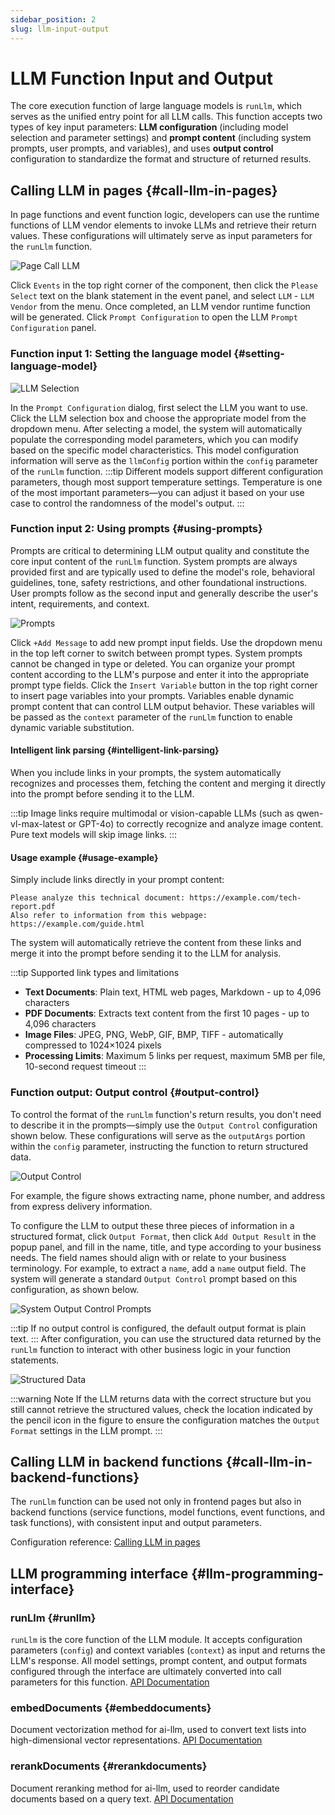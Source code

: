 ```yaml
---
sidebar_position: 2
slug: llm-input-output
---
```


# LLM Function Input and Output

The core execution function of large language models is `runLlm`, which serves as the unified entry point for all LLM calls. This function accepts two types of key input parameters: **LLM configuration** (including model selection and parameter settings) and **prompt content** (including system prompts, user prompts, and variables), and uses **output control** configuration to standardize the format and structure of returned results.

## Calling LLM in pages {#call-llm-in-pages}
In page functions and event function logic, developers can use the runtime functions of LLM vendor elements to invoke LLMs and retrieve their return values. These configurations will ultimately serve as input parameters for the `runLlm` function.

![Page Call LLM](./img/1/page-call-large-model.gif)

Click `Events` in the top right corner of the component, then click the `Please Select` text on the blank statement in the event panel, and select `LLM` - `LLM Vendor` from the menu. Once completed, an LLM vendor runtime function will be generated. Click `Prompt Configuration` to open the LLM `Prompt Configuration` panel.

### Function input 1: Setting the language model {#setting-language-model}
![LLM Selection](./img/1/large-model-selection.png)

In the `Prompt Configuration` dialog, first select the LLM you want to use. Click the LLM selection box and choose the appropriate model from the dropdown menu. After selecting a model, the system will automatically populate the corresponding model parameters, which you can modify based on the specific model characteristics. This model configuration information will serve as the `llmConfig` portion within the `config` parameter of the `runLlm` function.
:::tip
Different models support different configuration parameters, though most support temperature settings. Temperature is one of the most important parameters—you can adjust it based on your use case to control the randomness of the model's output.
:::

### Function input 2: Using prompts {#using-prompts}
Prompts are critical to determining LLM output quality and constitute the core input content of the `runLlm` function. System prompts are always provided first and are typically used to define the model's role, behavioral guidelines, tone, safety restrictions, and other foundational instructions. User prompts follow as the second input and generally describe the user's intent, requirements, and context.

![Prompts](./img/1/prompts.png)

Click `+Add Message` to add new prompt input fields. Use the dropdown menu in the top left corner to switch between prompt types. System prompts cannot be changed in type or deleted. You can organize your prompt content according to the LLM's purpose and enter it into the appropriate prompt type fields.
Click the `Insert Variable` button in the top right corner to insert page variables into your prompts. Variables enable dynamic prompt content that can control LLM output behavior. These variables will be passed as the `context` parameter of the `runLlm` function to enable dynamic variable substitution.


#### Intelligent link parsing {#intelligent-link-parsing}
When you include links in your prompts, the system automatically recognizes and processes them, fetching the content and merging it directly into the prompt before sending it to the LLM.

:::tip
Image links require multimodal or vision-capable LLMs (such as qwen-vl-max-latest or GPT-4o) to correctly recognize and analyze image content. Pure text models will skip image links.
:::

#### Usage example {#usage-example}
Simply include links directly in your prompt content:

```
Please analyze this technical document: https://example.com/tech-report.pdf
Also refer to information from this webpage: https://example.com/guide.html
```

The system will automatically retrieve the content from these links and merge it into the prompt before sending it to the LLM for analysis.

:::tip Supported link types and limitations
- **Text Documents**: Plain text, HTML web pages, Markdown - up to 4,096 characters
- **PDF Documents**: Extracts text content from the first 10 pages - up to 4,096 characters
- **Image Files**: JPEG, PNG, WebP, GIF, BMP, TIFF - automatically compressed to 1024×1024 pixels
- **Processing Limits**: Maximum 5 links per request, maximum 5MB per file, 10-second request timeout
:::


### Function output: Output control {#output-control}
To control the format of the `runLlm` function's return results, you don't need to describe it in the prompts—simply use the `Output Control` configuration shown below. These configurations will serve as the `outputArgs` portion within the `config` parameter, instructing the function to return structured data.

![Output Control](./img/1/control-output.png)

For example, the figure shows extracting name, phone number, and address from express delivery information.

To configure the LLM to output these three pieces of information in a structured format, click `Output Format`, then click `Add Output Result` in the popup panel, and fill in the name, title, and type according to your business needs. The field names should align with or relate to your business terminology. For example, to extract a `name`, add a `name` output field. The system will generate a standard `Output Control` prompt based on this configuration, as shown below.

![System Output Control Prompts](./img/1/system-control-output-prompts.png)

:::tip
If no output control is configured, the default output format is plain text.
:::
After configuration, you can use the structured data returned by the `runLlm` function to interact with other business logic in your function statements.

![Structured Data](./img/1/structured-data.png)

:::warning Note
If the LLM returns data with the correct structure but you still cannot retrieve the structured values, check the location indicated by the pencil icon in the figure to ensure the configuration matches the `Output Format` settings in the LLM prompt.
:::

## Calling LLM in backend functions {#call-llm-in-backend-functions}
The `runLlm` function can be used not only in frontend pages but also in backend functions (service functions, model functions, event functions, and task functions), with consistent input and output parameters.

Configuration reference: [Calling LLM in pages](#call-llm-in-pages)

## LLM programming interface {#llm-programming-interface}
### runLlm {#runllm}
`runLlm` is the core function of the LLM module. It accepts configuration parameters (`config`) and context variables (`context`) as input and returns the LLM's response. All model settings, prompt content, and output formats configured through the interface are ultimately converted into call parameters for this function. [API Documentation](../../reference/framework/JitAi/ai-large-models#runllm)

### embedDocuments {#embeddocuments}
Document vectorization method for ai-llm, used to convert text lists into high-dimensional vector representations. [API Documentation](../../reference/framework/JitAi/ai-large-models#embeddocuments)

### rerankDocuments {#rerankdocuments}
Document reranking method for ai-llm, used to reorder candidate documents based on a query text. [API Documentation](../../reference/framework/JitAi/ai-large-models#rerankdocuments)


